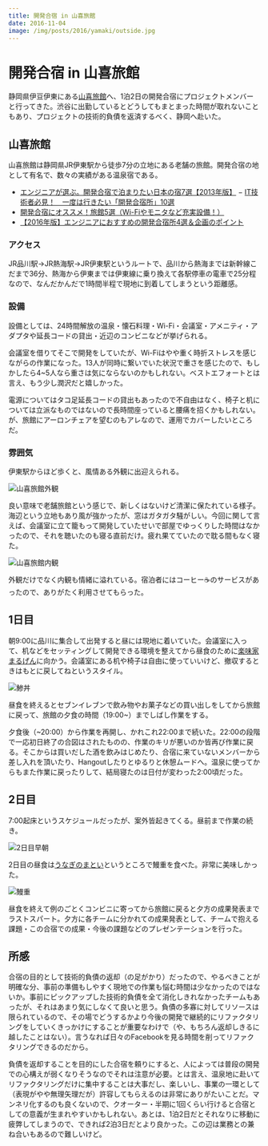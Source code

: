 ```yaml
---
title: 開発合宿 in 山喜旅館
date: 2016-11-04
image: /img/posts/2016/yamaki/outside.jpg
---
```


# 開発合宿 in 山喜旅館

静岡県伊豆伊東にある[山喜旅館](http://www.ito-yamaki.jp/)へ、1泊2日の開発合宿にプロジェクトメンバーと行ってきた。渋谷に出勤しているとどうしてもまとまった時間が取れないこともあり、プロジェクトの技術的負債を返済するべく、静岡へ赴いた。

## 山喜旅館

山喜旅館は静岡県JR伊東駅から徒歩7分の立地にある老舗の旅館。開発合宿の地として有名で、数々の実績がある温泉宿である。

- [エンジニアが選ぶ。開発合宿で泊まりたい日本の宿7選【2013年版】](http://www.find-job.net/startup/devcamp-2013)
− [IT技術者必見！　一度は行きたい「開発合宿所」10選](http://hrnabi.com/2015/06/15/8336/)
- [開発合宿にオススメ！旅館5選（Wi-Fiやモニタなど充実設備！）](https://agency-star.com/freelance/articles/377/)
- [【2016年版】エンジニアにおすすめの開発合宿所4選＆企画のポイント](https://career.levtech.jp/guide/knowhow/article/52/)

### アクセス

JR品川駅→JR熱海駅→JR伊東駅というルートで、品川から熱海までは新幹線こだまで36分、熱海から伊東までは伊東線に乗り換えて各駅停車の電車で25分程なので、なんだかんだで1時間半程で現地に到着してしまうという距離感。

### 設備

設備としては、24時間解放の温泉・懐石料理・Wi-Fi・会議室・アメニティ・アダプタや延長コードの貸出・近辺のコンビニなどが挙げられる。

会議室を借りてそこで開発をしていたが、Wi-Fiはやや重く時折ストレスを感じながらの作業になった。13人が同時に繋いでいた状況で重さを感じたので、もしかしたら4~5人なら重さは気にならないのかもしれない。ベストエフォートとは言え、もう少し潤沢だと嬉しかった。

電源についてはタコ足延長コードの貸出もあったので不自由はなく、椅子と机については立派なものではないので長時間座っていると腰痛を招くかもしれない。が、旅館にアーロンチェアを望むのもアレなので、運用でカバーしたいところだ。

### 雰囲気

伊東駅からほど歩くと、風情ある外観に出迎えられる。

![山喜旅館外観](/img/posts/2016/yamaki/outside.jpg)

良い意味で老舗旅館という感じで、新しくはないけど清潔に保たれている様子。海辺という立地もあり風が強かったが、窓はガタガタ騒がしい。今回に関して言えば、会議室に立て籠もって開発していたせいで部屋でゆっくりした時間はなかったので、それを聴いたのも寝る直前だけ。疲れ果てていたので耽る間もなく寝た。

![山喜旅館内観](/img/posts/2016/yamaki/inside.jpg)

外観だけでなく内観も情緒に溢れている。宿泊者にはコーヒー☕のサービスがあったので、ありがたく利用させてもらった。

## 1日目

朝9:00に品川に集合して出発すると昼には現地に着いていた。会議室に入って、机などをセッティングして開発できる環境を整えてから昼食のために[楽味家まるげん](https://tabelog.com/shizuoka/A2205/A220503/22003774/)に向かう。会議室にある机や椅子は自由に使っていいけど、撤収するときはもとに戻してねというスタイル。

![鯵丼](/img/posts/2016/yamaki/horse-mackerel.jpg)

昼食を終えるとセブンイレブンで飲み物やお菓子などの買い出しをしてから旅館に戻って、旅館の夕食の時間（19:00~）までしばし作業をする。

夕食後（~20:00）から作業を再開し、かれこれ22:00まで続いた。22:00の段階で一応初日終了の合図はされたものの、作業のキリが悪いのか皆再び作業に戻る。そこからは買いだした酒を飲みはじめたり、合宿に来ていないメンバーから差し入れを頂いたり、Hangoutしたりとゆるりと休憩ムードへ。温泉に使ってからもまた作業に戻ったりして、結局寝たのは日付が変わった2:00頃だった。

## 2日目

7:00起床というスケジュールだったが、案外皆起きてくる。昼前まで作業の続き。

![2日目早朝](/img/posts/2016/yamaki/early-morning.jpg)

2日目の昼食は[うなぎのまとい](https://tabelog.com/shizuoka/A2205/A220503/22003157/)というところで鰻重を食べた。非常に美味しかった。

![鰻重](/img/posts/2016/yamaki/eel.jpg)

昼食を終えて例のごとくコンビニに寄ってから旅館に戻ると夕方の成果発表までラストスパート。夕方に各チームに分かれての成果発表として、チームで抱える課題・この合宿での成果・今後の課題などのプレゼンテーションを行った。

## 所感

合宿の目的として技術的負債の返却（の足がかり）だったので、やるべきことが明確な分、事前の準備もしやすく現地での作業も悩む時間は少なかったのではないか。事前にピックアップした技術的負債を全て消化しきれなかったチームもあったが、それはあまり気にしなくて良いと思う。負債の多寡に対してリソースは限られているので、その場でどうするかより今後の開発で継続的にリファクタリングをしていくきっかけにすることが重要なわけで（や、もちろん返却しきるに越したことはない）。言うなれば日々のFacebookを見る時間を削ってリファクタリングできるのだから。

負債を返却することを目的にした合宿を頼りにすると、人によっては普段の開発での心構えが弱くなりそうなのでそれは注意が必要。とは言え、温泉地に赴いてリファクタリングだけに集中することは大事だし、楽しいし、事業の一環として（表現がやや無理矢理だが）許容してもらえるのは非常にありがたいことだ。マンネリ化するのも良くないので、クオーター・半期に1回くらい行けると合宿としての意義が生まれやすいかもしれない。あとは、1泊2日だとそれなりに移動に疲弊してしまうので、できれば2泊3日だとより良かった。この辺は業務との兼ね合いもあるので難しいけど。
